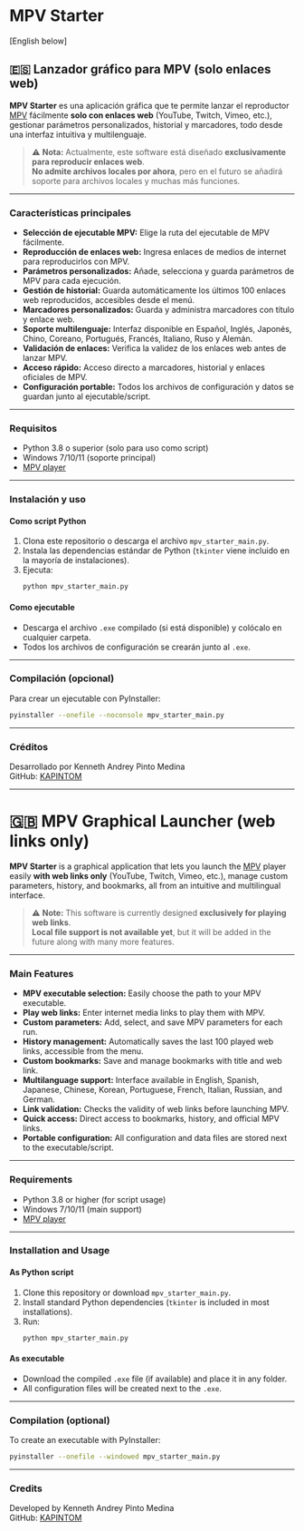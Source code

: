 # MPV Starter

[English below]

## 🇪🇸 Lanzador gráfico para MPV (solo enlaces web)

**MPV Starter** es una aplicación gráfica que te permite lanzar el reproductor [MPV](https://mpv.io/) fácilmente **solo con enlaces web** (YouTube, Twitch, Vimeo, etc.), gestionar parámetros personalizados, historial y marcadores, todo desde una interfaz intuitiva y multilenguaje.

> ⚠️ **Nota:** Actualmente, este software está diseñado **exclusivamente para reproducir enlaces web**.  
> **No admite archivos locales por ahora**, pero en el futuro se añadirá soporte para archivos locales y muchas más funciones.

---

### Características principales

- **Selección de ejecutable MPV:** Elige la ruta del ejecutable de MPV fácilmente.
- **Reproducción de enlaces web:** Ingresa enlaces de medios de internet para reproducirlos con MPV.
- **Parámetros personalizados:** Añade, selecciona y guarda parámetros de MPV para cada ejecución.
- **Gestión de historial:** Guarda automáticamente los últimos 100 enlaces web reproducidos, accesibles desde el menú.
- **Marcadores personalizados:** Guarda y administra marcadores con título y enlace web.
- **Soporte multilenguaje:** Interfaz disponible en Español, Inglés, Japonés, Chino, Coreano, Portugués, Francés, Italiano, Ruso y Alemán.
- **Validación de enlaces:** Verifica la validez de los enlaces web antes de lanzar MPV.
- **Acceso rápido:** Acceso directo a marcadores, historial y enlaces oficiales de MPV.
- **Configuración portable:** Todos los archivos de configuración y datos se guardan junto al ejecutable/script.

---

### Requisitos

- Python 3.8 o superior (solo para uso como script)
- Windows 7/10/11 (soporte principal)
- [MPV player](https://mpv.io/)

---

### Instalación y uso

#### Como script Python

1. Clona este repositorio o descarga el archivo `mpv_starter_main.py`.
2. Instala las dependencias estándar de Python (`tkinter` viene incluido en la mayoría de instalaciones).
3. Ejecuta:
   ```bash
   python mpv_starter_main.py
   ```

#### Como ejecutable

- Descarga el archivo `.exe` compilado (si está disponible) y colócalo en cualquier carpeta.
- Todos los archivos de configuración se crearán junto al `.exe`.

---

### Compilación (opcional)

Para crear un ejecutable con PyInstaller:

```bash
pyinstaller --onefile --noconsole mpv_starter_main.py
```

---

### Créditos

Desarrollado por Kenneth Andrey Pinto Medina  
GitHub: [KAPINTOM](https://github.com/KAPINTOM)

---

# 🇬🇧 MPV Graphical Launcher (web links only)

**MPV Starter** is a graphical application that lets you launch the [MPV](https://mpv.io/) player easily **with web links only** (YouTube, Twitch, Vimeo, etc.), manage custom parameters, history, and bookmarks, all from an intuitive and multilingual interface.

> ⚠️ **Note:** This software is currently designed **exclusively for playing web links**.  
> **Local file support is not available yet**, but it will be added in the future along with many more features.

---

### Main Features

- **MPV executable selection:** Easily choose the path to your MPV executable.
- **Play web links:** Enter internet media links to play them with MPV.
- **Custom parameters:** Add, select, and save MPV parameters for each run.
- **History management:** Automatically saves the last 100 played web links, accessible from the menu.
- **Custom bookmarks:** Save and manage bookmarks with title and web link.
- **Multilanguage support:** Interface available in English, Spanish, Japanese, Chinese, Korean, Portuguese, French, Italian, Russian, and German.
- **Link validation:** Checks the validity of web links before launching MPV.
- **Quick access:** Direct access to bookmarks, history, and official MPV links.
- **Portable configuration:** All configuration and data files are stored next to the executable/script.

---

### Requirements

- Python 3.8 or higher (for script usage)
- Windows 7/10/11 (main support)
- [MPV player](https://mpv.io/)

---

### Installation and Usage

#### As Python script

1. Clone this repository or download `mpv_starter_main.py`.
2. Install standard Python dependencies (`tkinter` is included in most installations).
3. Run:
   ```bash
   python mpv_starter_main.py
   ```

#### As executable

- Download the compiled `.exe` file (if available) and place it in any folder.
- All configuration files will be created next to the `.exe`.

---

### Compilation (optional)

To create an executable with PyInstaller:

```bash
pyinstaller --onefile --windowed mpv_starter_main.py
```

---

### Credits

Developed by Kenneth Andrey Pinto Medina  
GitHub: [KAPINTOM](https://github.com/KAPINTOM)
